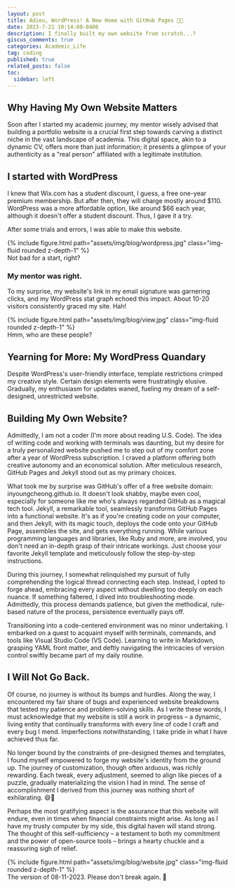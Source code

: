 ```yaml
---
layout: post
title: Adieu, WordPress! A New Home with GitHub Pages 🚀🌟
date: 2023-7-21 10:14:00-0400
description: I finally built my own website from scratch...? 
giscus_comments: true
categories: Academic_Life
tag: coding
published: true
related_posts: false
toc:
  sidebar: left
---
```



## Why Having My Own Website Matters

Soon after I started my academic journey, my mentor wisely advised that building a portfolio website is a crucial first step towards carving a distinct niche in the vast landscape of academia. This digital space, akin to a dynamic CV, offers more than just information; it presents a glimpse of your authenticity as a "real person" affiliated with a legitimate institution.


## I started with WordPress

I knew that Wix.com has a student discount, I guess, a free one-year premium membership. But after then, they will charge mostly around $110. WordPress was a more affordable option, like around $66 each year, although it doesn't offer a student discount. Thus, I gave it a try. 

After some trials and errors, I was able to make this website. 

  <div class="row mt-3">
    <div class="col-sm mt-3 mt-md-0">
        {% include figure.html path="assets/img/blog/wordpress.jpg" class="img-fluid rounded z-depth-1" %}
    </div>
</div>
<div class="caption">
    Not bad for a start, right? 
</div>


### My mentor was right. 

To my surprise, my website's link in my email signature was garnering clicks, and my WordPress stat graph echoed this impact. About 10-20 visitors consistently graced my site. Hah!

 <div class="row mt-3">
    <div class="col-sm mt-3 mt-md-0">
        {% include figure.html path="assets/img/blog/view.jpg" class="img-fluid rounded z-depth-1" %}
    </div>
</div>
<div class="caption">
    Hmm, who are these people? 
</div>

## Yearning for More: My WordPress Quandary

Despite WordPress's user-friendly interface, template restrictions crimped my creative style. Certain design elements were frustratingly elusive. Gradually, my enthusiasm for updates waned, fueling my dream of a self-designed, unrestricted website.

## Building My Own Website?

Admittedly, I am not a coder (I'm more about reading U.S. Code). The idea of writing code and working with terminals was daunting, but my desire for a truly personalized website pushed me to step out of my comfort zone after a year of WordPress subscription. I craved a platform offering both creative autonomy and an economical solution. After meticulous research, GitHub Pages and Jekyll stood out as my primary choices.

What took me by surprise was GitHub's offer of a free website domain: inyoungcheong.github.io. It doesn't look shabby, maybe even cool, especially for someone like me who's always regarded GitHub as a magical tech tool. Jekyll, a remarkable tool, seamlessly transforms GitHub Pages into a functional website. It's as if you're creating code on your computer, and then Jekyll, with its magic touch, deploys the code onto your GitHub Page, assembles the site, and gets everything running. While various programming languages and libraries, like Ruby and more, are involved, you don't need an in-depth grasp of their intricate workings. Just choose your favorite Jekyll template and meticulously follow the step-by-step instructions.

During this journey, I somewhat relinquished my pursuit of fully comprehending the logical thread connecting each step. Instead, I opted to forge ahead, embracing every aspect without dwelling too deeply on each nuance. If something faltered, I dived into troubleshooting mode. Admittedly, this process demands patience, but given the methodical, rule-based nature of the process, persistence eventually pays off.

Transitioning into a code-centered environment was no minor undertaking. I embarked on a quest to acquaint myself with terminals, commands, and tools like Visual Studio Code (VS Code). Learning to write in Markdown, grasping YAML front matter, and deftly navigating the intricacies of version control swiftly became part of my daily routine.

## I Will Not Go Back. 

Of course, no journey is without its bumps and hurdles. Along the way, I encountered my fair share of bugs and experienced website breakdowns that tested my patience and problem-solving skills. As I write these words, I must acknowledge that my website is still a work in progress – a dynamic, living entity that continually transforms with every line of code I craft and every bug I mend. Imperfections notwithstanding, I take pride in what I have achieved thus far.

No longer bound by the constraints of pre-designed themes and templates, I found myself empowered to forge my website's identity from the ground up. The journey of customization, though often arduous, was richly rewarding. Each tweak, every adjustment, seemed to align like pieces of a puzzle, gradually materializing the vision I had in mind. The sense of accomplishment I derived from this journey was nothing short of exhilarating. 😄🌟

Perhaps the most gratifying aspect is the assurance that this website will endure, even in times when financial constraints might arise. As long as I have my trusty computer by my side, this digital haven will stand strong. The thought of this self-sufficiency – a testament to both my commitment and the power of open-source tools – brings a hearty chuckle and a reassuring sigh of relief.


 <div class="row mt-3">
    <div class="col-sm mt-3 mt-md-0">
        {% include figure.html path="assets/img/blog/website.jpg" class="img-fluid rounded z-depth-1" %}
    </div>
</div>
<div class="caption">
    The version of 08-11-2023. Please don't break again. 🙏 
</div>






